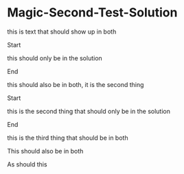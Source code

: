 # Magic-Second-Test-Solution


this is text that should show up in both

$%$Start

this should only be in the solution

$%$End

this should also be in  both, it is the second thing

$%$Start

this is the second  thing that should only be in the solution

$%$End

this is the third thing that should be in both

This should also be in both

As should this
